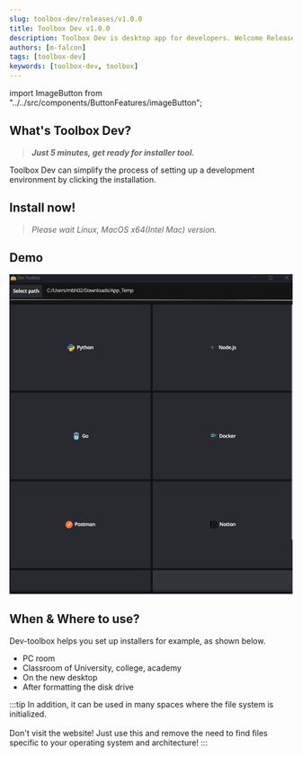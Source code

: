 ```yaml
---
slug: toolbox-dev/releases/v1.0.0
title: Toolbox Dev v1.0.0
description: Toolbox Dev is desktop app for developers. Welcome Release Toolbox Dev v1.0.0!
authors: [m-falcon]
tags: [toolbox-dev]
keywords: [toolbox-dev, toolbox]
---
```


import ImageButton from "../../src/components/ButtonFeatures/imageButton";

## What's Toolbox Dev?
> **_Just 5 minutes, get ready for installer tool._**

Toolbox Dev can simplify the process of setting up a development environment by clicking the installation.

## Install now!

<ImageButton/>

> _Please wait Linux, MacOS x64(Intel Mac) version._

## Demo
![Dev Toolbox demo](/img/toolbox_demo/v1.0.0.gif)


## When & Where to use?
Dev-toolbox helps you set up installers for example, as shown below.
- PC room
- Classroom of University, college, academy
- On the new desktop
- After formatting the disk drive

:::tip
In addition, it can be used in many spaces where the file system is initialized. <br></br>
Don't visit the website! Just use this and remove the need to find files specific to your operating system and architecture!
:::
